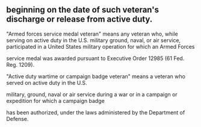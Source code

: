 ## beginning on the date of such veteran's discharge or release from active duty.

"Armed forces service medal veteran" means any veteran who, while serving on active duty in the U.S. military ground, naval, or air service, participated in a United States military operation for which an Armed Forces

service medal was awarded pursuant to Executive Order 12985 (61 Fed. Reg. 1209).

"Active duty wartime or campaign badge veteran" means a veteran who served on active duty in the U.S.

military, ground, naval or air service during a war or in a campaign or expedition for which a campaign badge

has been authorized, under the laws administered by the Department of Defense.